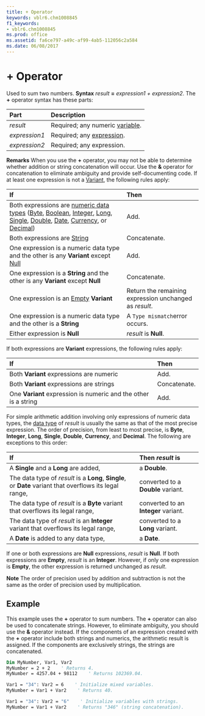 ```yaml
---
title: + Operator
keywords: vblr6.chm1008845
f1_keywords:
- vblr6.chm1008845
ms.prod: office
ms.assetid: fa6ce797-a49c-af99-4ab5-112056c2a584
ms.date: 06/08/2017
---
```



# + Operator



Used to sum two numbers.
 **Syntax**
 _result_ **=** _expression1 + expression2_.
The  **+** operator syntax has these parts:


|**Part**|**Description**|
|:-----|:-----|
| _result_|Required; any numeric [variable](vbe-glossary.md).|
| _expression1_|Required; any [expression](vbe-glossary.md).|
| _expression2_|Required; any expression.|
 **Remarks**
When you use the  **+** operator, you may not be able to determine whether addition or string concatenation will occur. Use the **&** operator for concatenation to eliminate ambiguity and provide self-documenting code.
If at least one expression is not a [Variant](vbe-glossary.md), the following rules apply:


|**If**|**Then**|
|:-----|:-----|
|Both expressions are [numeric data types](vbe-glossary.md) ([Byte](vbe-glossary.md), [Boolean](vbe-glossary.md), [Integer](vbe-glossary.md), [Long](vbe-glossary.md), [Single](vbe-glossary.md), [Double](vbe-glossary.md), [Date](vbe-glossary.md), [Currency](vbe-glossary.md), or [Decimal](vbe-glossary.md))|Add.|
|Both expressions are [String](vbe-glossary.md)|Concatenate.|
|One expression is a numeric data type and the other is any  **Variant** except [Null](vbe-glossary.md)|Add.|
|One expression is a  **String** and the other is any **Variant** except **Null**|Concatenate.|
|One expression is an [Empty](vbe-glossary.md) **Variant**|Return the remaining expression unchanged as  _result_.|
|One expression is a numeric data type and the other is a  **String**|A  `Type mismatch`error occurs.|
|Either expression is  **Null**| _result_ is **Null**.|
If both expressions are  **Variant** expressions, the following rules apply:


|**If**|**Then**|
|:-----|:-----|
|Both  **Variant** expressions are numeric|Add.|
|Both  **Variant** expressions are strings|Concatenate.|
|One  **Variant** expression is numeric and the other is a string|Add.|
For simple arithmetic addition involving only expressions of numeric data types, the [data type](vbe-glossary.md) of _result_ is usually the same as that of the most precise expression. The order of precision, from least to most precise, is **Byte**, **Integer**, **Long**, **Single**, **Double**, **Currency**, and **Decimal**. The following are exceptions to this order:


|**If**|**Then  _result_ is**|
|:-----|:-----|
|A  **Single** and a **Long** are added,|a  **Double**.|
|The data type of  _result_ is a **Long**, **Single**, or **Date** variant that overflows its legal range,|converted to a  **Double** variant.|
|The data type of  _result_ is a **Byte** variant that overflows its legal range,|converted to an  **Integer** variant.|
|The data type of  _result_ is an **Integer** variant that overflows its legal range,|converted to a  **Long** variant.|
|A  **Date** is added to any data type,|a  **Date**.|
If one or both expressions are  **Null** expressions, _result_ is **Null**. If both expressions are **Empty**, _result_ is an **Integer**. However, if only one expression is **Empty**, the other expression is returned unchanged as _result_.

 **Note**  The order of precision used by addition and subtraction is not the same as the order of precision used by multiplication.


## Example

This example uses the  **+** operator to sum numbers. The **+** operator can also be used to concatenate strings. However, to eliminate ambiguity, you should use the **&** operator instead. If the components of an expression created with the **+** operator include both strings and numerics, the arithmetic result is assigned. If the components are exclusively strings, the strings are concatenated.


```vb
Dim MyNumber, Var1, Var2
MyNumber = 2 + 2    ' Returns 4.
MyNumber = 4257.04 + 98112    ' Returns 102369.04.

Var1 = "34": Var2 = 6    ' Initialize mixed variables.
MyNumber = Var1 + Var2    ' Returns 40.

Var1 = "34": Var2 = "6"    ' Initialize variables with strings.
MyNumber = Var1 + Var2    ' Returns "346" (string concatenation).

```


